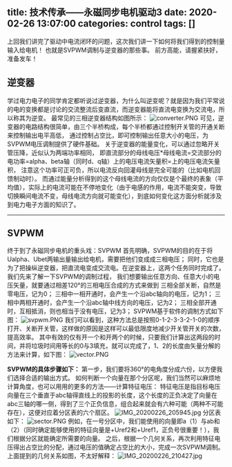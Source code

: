 title: 技术传承——永磁同步电机驱动3
date: 2020-02-26 13:07:00
categories: control
tags: []
---
上回我们讲完了驱动中电流闭环的问题，这次我们讲一下如何将我们得到的控制量输入给电机！
也就是SVPWM调制与逆变器的那些事。
前方高能，请握紧扶好，准备发车！
## 逆变器 ##
学过电力电子的同学肯定都听说过逆变器，为什么叫逆变呢？就是因为我们平常说的电的变换都是讨论的交流整流后变直流，而逆变器能将直流电变换为交流电，所以称其为逆变。
最常见的三相逆变器结构如图所示：
![converter.PNG][1]
可见，逆变器的电路结构很简单，由三个半桥构成，每个半桥都通过控制开关管的开通关断来控制输出电平高低，
通过控制占空比，即可控制输出任意大小的电压，为SVPWM电压调制提供了硬件基础。
关于逆变器的能量变化，可以通过忽略开关管压降，近似认为两端功率相同，
即直流部分的母线电压*母线电流=交流部分的电功率=alpha、beta轴（同时d、q轴）上的电压电流矢量积=上的电压电流矢量积，
注意这个功率可正可负，所以电流反向回灌母线是完全可能的（比如电机回馈制动时）。
而通过能量分析得到的这个母线电流的方向仅仅是个最终的表象（平均值），实际上的电流可能在不停地变化（由于电感的作用，电流不能突变，导致切换瞬间电流不变，母线电流方向就可能变化），到底如何变化这方面分析就涉及到电力电子方面的知识了。

----------
## SVPWM ##
终于到了永磁同步电机的重头戏：SVPWM
首先明确，SVPWM的目的在于将Ualpha、Ubet两输出量输出给电机，需要把他们变成成三相电压；
同时，它也是为了把操纵逆变器，把直流电变成交流电。在逆变器上，这两个任务同时完成了。
我们先来了解一下SVPWM的调制过程，
我们想要输出任意方向、任意大小的电压矢量，就要通过相差120°的三相电压合成的方式来做到
三相全部关断，自然是零电压，记为0；
三相中一相开通时，会产生一个沿abc轴向的电压，记为1；
三相中两相开通时，会产生一个沿abc轴中线方向的电压，记为2；
三相全部开通时，互相抵消，则也相当于没有电压，记为3；
SVPWM基于软件的调制方式如下图：
![svpwm.PNG][2]
我们可以看到，这种方法总是按照0-1-2-3-3-2-1-0的顺序打开、关断开关管，这样做的原因是这样可以最低限度地减少开关管开关的次数，提高效率。
其中有效的仅有开一个和开两个的时候，只要我们计算出这两段的时间，并将垃圾时间用等长的0与3填充，就可以完成了，1、2的长度由矢量分解的方法来计算，如下图：
![vector.PNG][3]


**SVPWM的具体步骤如下：**
第一步，我们要将360°的电角度分成六份，以方便我们选择合适的输出方式。
如何判断一个向量在那个分区呢，我们当然可以麻烦地计算角度，也可以用用的更多的方法——计算特征电压：
特征电压是指目标电压向量在三个垂直于abc轴得直线上的投影的长度，这个长度的正负决定了向量在abc三轴的哪一侧，得到了三个正负信息，组合起来就会有六种可能（两种不可能存在），这便对应着分区表的六个扇区。
![IMG_20200226_205945.jpg][4]
分区表如下：
![sector.PNG][5]
例如，在一号分区中，我们能使用的向量即a（1）与ab和（2）（同时确定能够使用的特征向量是+Uref2和+Uref1，正负号很重要！），我们根据分区就能确定所需要的向量。
之后，根据一个几何关系，再次利用特征电压得出占空比的分配，通过电压的值确定占空比的大小，完成一次SVPWM调制。
上面提到的几何关系如图，不太好解释：
![IMG_20200226_210427.jpg][6]


  [1]: http://www.starydy.xyz/usr/uploads/2020/02/4095688085.png
  [2]: http://www.starydy.xyz/usr/uploads/2020/02/2697564545.png
  [3]: http://www.starydy.xyz/usr/uploads/2020/02/3647791761.png
  [4]: http://www.starydy.xyz/usr/uploads/2020/02/2461771289.jpg
  [5]: http://www.starydy.xyz/usr/uploads/2020/02/423865379.png
  [6]: http://www.starydy.xyz/usr/uploads/2020/02/42703606.jpg